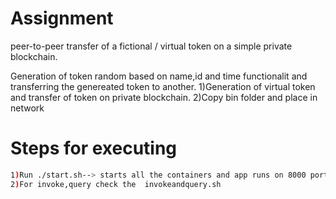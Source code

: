 # Assignment

peer-to-peer transfer of a fictional / virtual token on a simple private blockchain.

Generation of token random based on name,id and time functionalit and transferring the genereated token to another.
1)Generation of virtual token and transfer of token on private blockchain.
2)Copy bin folder and place in network

# Steps for executing 

 ``` sh
1)Run ./start.sh--> starts all the containers and app runs on 8000 port
2)For invoke,query check the  invokeandquery.sh
  
  

